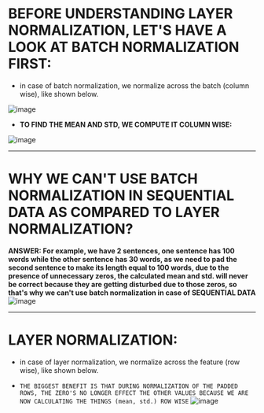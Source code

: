 # **BEFORE UNDERSTANDING LAYER NORMALIZATION, LET'S HAVE A LOOK AT BATCH NORMALIZATION FIRST:**
* in case of batch normalization, we normalize across the batch (column wise), like shown below.

![image](https://github.com/user-attachments/assets/1bc3c29e-1b46-4510-8801-d757267fa744)

* **TO FIND THE MEAN AND STD, WE COMPUTE IT COLUMN WISE:**

![image](https://github.com/user-attachments/assets/d5d4430f-2a4d-4aea-bfb5-4203a6043cb6)

--------------------

# **WHY WE CAN'T USE BATCH NORMALIZATION IN SEQUENTIAL DATA AS COMPARED TO LAYER NORMALIZATION?**
**ANSWER: For example, we have 2 sentences, one sentence has 100 words while the other sentence has 30 words, as we need to pad the second sentence to make its length equal to 100 words, due to the presence of unnecessary zeros, the calculated mean and std. will never be correct because they are getting disturbed due to those zeros, so that's why we can't use batch normalization in case of SEQUENTIAL DATA**  
![image](https://github.com/user-attachments/assets/84abe90f-a732-4ad3-88f0-bd1f9a2b58a5)


---------------------------

# **LAYER NORMALIZATION:**
* in case of layer normalization, we normalize across the feature (row wise), like shown below.

* ``THE BIGGEST BENEFIT IS THAT DURING NORMALIZATION OF THE PADDED ROWS, THE ZERO'S NO LONGER EFFECT THE OTHER VALUES BECAUSE WE ARE NOW CALCULATING THE THINGS (mean, std.) ROW WISE``
![image](https://github.com/user-attachments/assets/2e46d7a8-efe7-4a94-8720-33ddeb4d8946)

